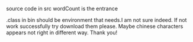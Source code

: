 source code in src
wordCount is the entrance

.class in bin should be environment that needs.I am not sure indeed.
If not work successfully try download them please.
Maybe chinese characters appears not right in different way.
Thank you!
